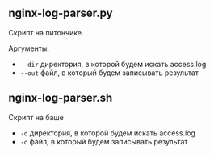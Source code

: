  
## nginx-log-parser.py

Скрипт на питончике.

Аргументы:
* `--dir` директория, в которой будем искать access.log
* `--out` файл, в который будем записывать результат

## nginx-log-parser.sh

Скрипт на баше

* `-d` директория, в которой будем искать access.log
* `-o` файл, в который будем записывать результат

